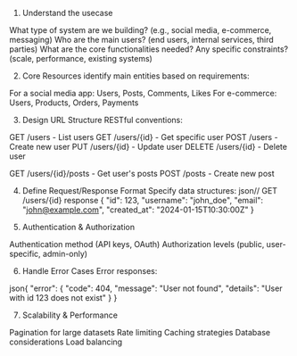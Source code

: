 1. Understand the usecase

What type of system are we building? (e.g., social media, e-commerce, messaging)
Who are the main users? (end users, internal services, third parties)
What are the core functionalities needed?
Any specific constraints? (scale, performance, existing systems)

2. Core Resources
identify main entities based on requirements:

For a social media app: Users, Posts, Comments, Likes
For e-commerce: Users, Products, Orders, Payments


3. Design URL Structure 
RESTful conventions:

GET /users - List users
GET /users/{id} - Get specific user
POST /users - Create new user
PUT /users/{id} - Update user
DELETE /users/{id} - Delete user

GET /users/{id}/posts - Get user's posts
POST /posts - Create new post

4. Define Request/Response Format 
Specify data structures:
json// GET /users/{id} response
{
  "id": 123,
  "username": "john_doe",
  "email": "john@example.com",
  "created_at": "2024-01-15T10:30:00Z"
}

5. Authentication & Authorization

Authentication method (API keys, OAuth)
Authorization levels (public, user-specific, admin-only)


6. Handle Error Cases 
Error responses:

json{
  "error": {
    "code": 404,
    "message": "User not found",
    "details": "User with id 123 does not exist"
  }
}

7. Scalability & Performance 

Pagination for large datasets
Rate limiting
Caching strategies
Database considerations
Load balancing 

